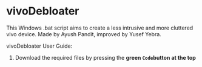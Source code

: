 # vivoDebloater
This Windows .bat script aims to create a less intrusive and more cluttered vivo device.
Made by Ayush Pandit, improved by Yusef Yebra.

vivoDebloater User Guide:
1. Download the required files by pressing the <b>green<b> `Code`<b>button at the top
